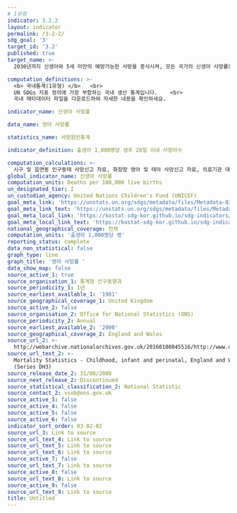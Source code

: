 ```yaml
---
# 1유형 
indicator: 3.2.2
layout: indicator
permalink: /3-2-2/
sdg_goal: '3'
target_id: '3.2'
published: true
target_name: >-
  2030년까지 신생아와 5세 미만의 예방가능한 사망을 종식시켜, 모든 국가의 신생아 사망률을 1천 명당 최소 12명 이하, 5세 미만 사망률을 천 명당 최소 25명 이하로 감소

computation_definitions: >-
  <b> 국내통계(1유형) </b>   <br>
  UN SDGs 지표 정의에 가장 부합하는 국내 생산 통계입니다.    <br>
  국내 메타데이터 파일을 다운로드하여 자세한 내용을 확인하세요.

indicator_name: 신생아 사망률

data_name: 영아 사망률

statistics_name: 사망원인통계

indicator_definition: 출생아 1,000명당 생후 28일 이내 사망아수

computation_calculations: >-
  시구 및 읍면동 인구동태 사망신고 자료, 화장장 영아 및 태아 사망신고 자료, 의료기관 대상 ｢사망원인보완조사｣ 자료를 통합하여 집계
global_indicator_name: 신생아 사망률
computation_units: Deaths per 100,000 live births
un_designated_tier: I
un_custodian_agency: United Nations Children's Fund (UNICEF)
goal_meta_link: 'https://unstats.un.org/sdgs/metadata/files/Metadata-03-02-02.pdf'
goal_meta_link_text: 'https://unstats.un.org/sdgs/metadata/files/Metadata-03-02-02.pdf'
goal_meta_local_link: 'https://kostat-sdg-kor.github.io/sdg-indicators/public/data/Metadata-03-02-02_KOR.pdf'
goal_meta_local_link_text: 'https://kostat-sdg-kor.github.io/sdg-indicators/public/data/Metadata-03-02-02_KOR.pdf'
national_geographical_coverage: 전체
computation_units: '출생아 1,000명당 명'
reporting_status: complete
data_non_statistical: false
graph_type: line
graph_title: '영아 사망률 '
data_show_map: false
source_active_1: true
source_organisation_1: 통계청 인구동향과
source_periodicity_1: 1년
source_earliest_available_1: '1981'
source_geographical_coverage_1: United Kingdom
source_active_2: false
source_organisation_2: Office for National Statistics (ONS)
source_periodicity_2: Annual
source_earliest_available_2: '2000'
source_geographical_coverage_2: England and Wales
source_url_2: >-
  http://webarchive.nationalarchives.gov.uk/20160108045516/http://www.ons.gov.uk/ons/rel/vsob1/mortality-statistics--childhood--infant-and-perinatal--england-and-wales--series-dh3-/index.html
source_url_text_2: >-
  Mortality Statistics - Childhood, infant and perinatal, England and Wales
  (Series DH3)
source_release_date_2: 31/08/2008
source_next_release_2: Discontinued
source_statistical_classification_2: National Statistic
source_contact_2: vsob@ons.gov.uk
source_active_3: false
source_active_4: false
source_active_5: false
source_active_6: false
indicator_sort_order: 03-02-02
source_url_3: Link to source
source_url_text_4: Link to source
source_url_text_5: Link to source
source_url_text_6: Link to source
source_active_7: false
source_url_text_7: Link to source
source_active_8: false
source_url_text_8: Link to source
source_active_9: false
source_url_text_9: Link to source
title: Untitled
---
```

